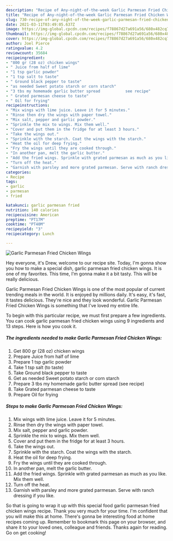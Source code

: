 ```yaml
---
description: "Recipe of Any-night-of-the-week Garlic Parmesan Fried Chicken Wings"
title: "Recipe of Any-night-of-the-week Garlic Parmesan Fried Chicken Wings"
slug: 730-recipe-of-any-night-of-the-week-garlic-parmesan-fried-chicken-wings
date: 2021-03-11T03:49:05.637Z
image: https://img-global.cpcdn.com/recipes/f78867d27a691a56/680x482cq70/garlic-parmesan-fried-chicken-wings-recipe-main-photo.jpg
thumbnail: https://img-global.cpcdn.com/recipes/f78867d27a691a56/680x482cq70/garlic-parmesan-fried-chicken-wings-recipe-main-photo.jpg
cover: https://img-global.cpcdn.com/recipes/f78867d27a691a56/680x482cq70/garlic-parmesan-fried-chicken-wings-recipe-main-photo.jpg
author: Joel Pierce
ratingvalue: 4.2
reviewcount: 35684
recipeingredient:
- "800 gr (28 oz) chicken wings"
- " Juice from half of lime"
- "1 tsp garlic powder"
- "1 tsp salt to taste"
- " Ground black pepper to taste"
- "as needed Sweet potato starch or corn starch"
- "3 tbs my homemade garlic butter spread           see recipe"
- " Grated parmesan cheese to taste"
- " Oil for frying"
recipeinstructions:
- "Mix wings with lime juice. Leave it for 5 minutes."
- "Rinse then dry the wings with paper towel."
- "Mix salt, pepper and garlic powder."
- "Sprinkle the mix to wings. Mix them well."
- "Cover and put them in the fridge for at least 3 hours."
- "Take the wings out."
- "Sprinkle with the starch. Coat the wings with the starch."
- "Heat the oil for deep frying."
- "Fry the wings until they are cooked through."
- "In another pan, melt the garlic butter."
- "Add the fried wings. Sprinkle with grated parmesan as much as you like. Mix them well."
- "Turn off the heat."
- "Garnish with parsley and more grated parmesan. Serve with ranch dressing if you like."
categories:
- Recipe
tags:
- garlic
- parmesan
- fried

katakunci: garlic parmesan fried 
nutrition: 140 calories
recipecuisine: American
preptime: "PT17M"
cooktime: "PT40M"
recipeyield: "3"
recipecategory: Lunch

---
```



![Garlic Parmesan Fried Chicken Wings](https://img-global.cpcdn.com/recipes/f78867d27a691a56/680x482cq70/garlic-parmesan-fried-chicken-wings-recipe-main-photo.jpg)

Hey everyone, it's Drew, welcome to our recipe site. Today, I'm gonna show you how to make a special dish, garlic parmesan fried chicken wings. It is one of my favorites. This time, I'm gonna make it a bit tasty. This will be really delicious.



Garlic Parmesan Fried Chicken Wings is one of the most popular of current trending meals in the world. It is enjoyed by millions daily. It's easy, it's fast, it tastes delicious. They're nice and they look wonderful. Garlic Parmesan Fried Chicken Wings is something that I've loved my entire life.


To begin with this particular recipe, we must first prepare a few ingredients. You can cook garlic parmesan fried chicken wings using 9 ingredients and 13 steps. Here is how you cook it.

<!--inarticleads1-->

##### The ingredients needed to make Garlic Parmesan Fried Chicken Wings:

1. Get 800 gr (28 oz) chicken wings
1. Prepare  Juice from half of lime
1. Prepare 1 tsp garlic powder
1. Take 1 tsp salt (to taste)
1. Take  Ground black pepper to taste
1. Get as needed Sweet potato starch or corn starch
1. Prepare 3 tbs my homemade garlic butter spread           (see recipe)
1. Take  Grated parmesan cheese to taste
1. Prepare  Oil for frying




<!--inarticleads2-->

##### Steps to make Garlic Parmesan Fried Chicken Wings:

1. Mix wings with lime juice. Leave it for 5 minutes.
1. Rinse then dry the wings with paper towel.
1. Mix salt, pepper and garlic powder.
1. Sprinkle the mix to wings. Mix them well.
1. Cover and put them in the fridge for at least 3 hours.
1. Take the wings out.
1. Sprinkle with the starch. Coat the wings with the starch.
1. Heat the oil for deep frying.
1. Fry the wings until they are cooked through.
1. In another pan, melt the garlic butter.
1. Add the fried wings. Sprinkle with grated parmesan as much as you like. Mix them well.
1. Turn off the heat.
1. Garnish with parsley and more grated parmesan. Serve with ranch dressing if you like.




So that is going to wrap it up with this special food garlic parmesan fried chicken wings recipe. Thank you very much for your time. I'm confident that you will make this at home. There's gonna be interesting food at home recipes coming up. Remember to bookmark this page on your browser, and share it to your loved ones, colleague and friends. Thanks again for reading. Go on get cooking!
